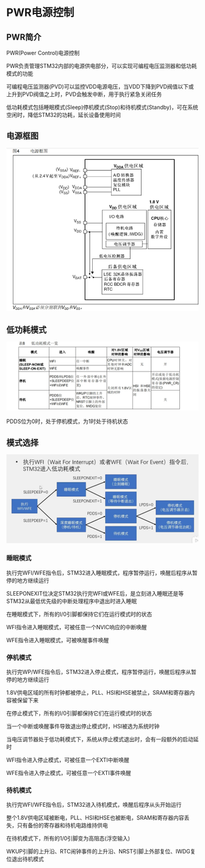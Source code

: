 # PWR电源控制

## PWR简介

PWR(Power Control)电源控制

PWR负责管理STM32内部的电源供电部分，可以实现可编程电压监测器和低功耗模式的功能

可编程电压监测器(PVD)可以监控VDD电源电压，当VDD下降到PVD阀值以下或上升到PVD阀值之上时，PVD会触发中断，用于执行紧急关闭任务

低功耗模式包括睡眠模式(Sleep)停机模式(Stop)和待机模式(Standby)，可在系统空闲时，降低STM32的功耗，延长设备使用时间

## 电源框图

![](../photo/电源框图.png)

## 低功耗模式

![](../photo/低功耗模式.png)

PDDS位为0时，处于停机模式，为1时处于待机状态

## 模式选择

![](../photo/电源模式选择.png)

### 睡眠模式

执行完WFI/WFE指令后，STM32进入睡眠模式，程序暂停运行，唤醒后程序从暂停的地方继续运行

SLEEPONEXIT位决定STM32执行完WFI或WFE后，是立刻进入睡眠还是等STM32从最低优先级的中断处理程序中退出时进入睡眠

在睡眠模式下，所有的I/0引脚都保持它们在运行模式时的状态

WFI指令进入睡眠模式，可被任意一个NVIC响应的中断唤醒

WFE指令进入睡眠模式，可被唤醒事件唤醒

### 停机模式

执行完WP/WFE指令后，STM32进入停止模式，程序暂停运行，唤醒后程序从暂停的地方继续运行

1.8V供电区域的所有时钟都被停止，PLL、HSI和HSE被禁止，SRAM和寄存器内容被保留下来

在停止模式下，所有的I/0引脚都保持它们在运行模式时的状态

当一个中断或唤醒事件导致退出停止模式时，HSI被选为系统时钟

当电压调节器处于低功耗模式下，系统从停止模式退出时，会有一段额外的启动延时

WFI指令进入停止模式，可被任意一个EXTI中断唤醒

WFE指令进入停止模式，可被任意一个EXTI事件唤醒

### 待机模式

执行完WFI/WFE指令后，STM32进入待机模式，唤醒后程序从头开始运行

整个1.8V供电区域被断电，PLL、HSI和HSE也被断电，SRAM和寄存器内容丢失，只有备份的寄存器和待机电路维持供电

在待机模式下，所有的1/0引脚变为高阻态(浮空输入)

WKUP引脚的上升沿、RTC闹钟事件的上升沿、NRST引脚上外部复位、IWDG复位退出待机模式